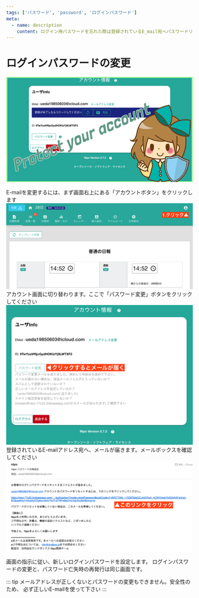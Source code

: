 ```yaml
---
tags: ['パスワード', 'password', 'ログインパスワード']
meta:
  - name: description
    content: ログイン用パスワードを忘れた際は登録されているE_mail宛へパスワードリセットのメールをお送りしております.
---
```

# ログインパスワードの変更
![アカウントの設定-見出し](../../image/icatch/i11.png)


E-mailを変更するには、まず画面右上にある「アカウントボタン」をクリックします
![画面右上のアカウントボタンをクリックします](./account/a8.png)
アカウント画面に切り替わります。ここで「パスワード変更」ボタンをクリックしてください
![アカウント画面にある「パスワード変更」をクリック](./account/a12.png)
登録されているE-mailアドレス宛へ、メールが届きます。メールボックスを確認してください
![メールが届きます](./account/a13.png)

画面の指示に従い、新しいログインパスワードを設定します。
ログインパスワードの変更と、パスワード亡失時の再発行は同じ画面です。


::: tip
メールアドレスが正しくないとパスワードの変更もできません。安全性のため、
必ず正しいE-mailを使って下さい
:::
